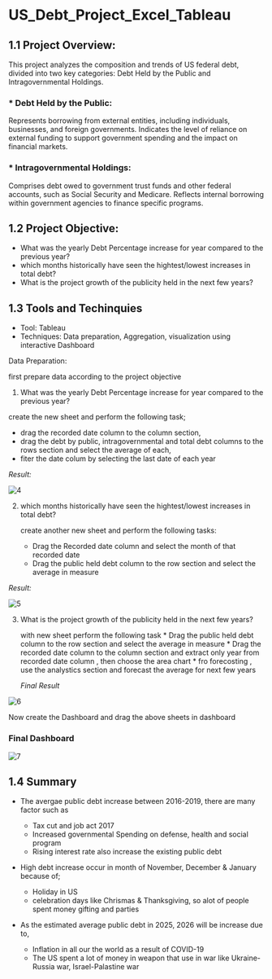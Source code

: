 # US_Debt_Project_Excel_Tableau

## 1.1 Project Overview:

This project analyzes the composition and trends of US federal debt, divided into two key categories: Debt Held by the Public and Intragovernmental Holdings.

### * Debt Held by the Public:

Represents borrowing from external entities, including individuals, businesses, and foreign governments.
Indicates the level of reliance on external funding to support government spending and the impact on financial markets.

### * Intragovernmental Holdings:
Comprises debt owed to government trust funds and other federal accounts, such as Social Security and Medicare.
Reflects internal borrowing within government agencies to finance specific programs.

## 1.2 Project Objective:
   * What was the yearly Debt Percentage increase for year compared to the previous year?
   * which months historically have seen the hightest/lowest increases in total debt?
   * What is the project growth of the publicity held in the next few years?

## 1.3 Tools and Techinquies

   * Tool: Tableau
   * Techniques: Data preparation, Aggregation, visualization using interactive Dashboard

Data Preparation:

first prepare data according to the project objective

1) What was the yearly Debt Percentage increase for year compared to the previous year?

  create the new sheet and perform the following task;
  
  * drag the recorded date column to the column section,
  * drag the debt by public, intragovernmental and total debt columns to the rows 
    section and select the average of each,
  * fiter the date colum by selecting the last date of each year

*Result:*
  
  ![4](https://github.com/user-attachments/assets/c098a302-19a4-4abe-91a2-57dd4106af9e)


2) which months historically have seen the hightest/lowest increases in total debt?
 
     create another new sheet and perform the following tasks:
     * Drag the Recorded date column and select the month of that recorded date
     * Drag the public held debt column to the row section and select the average 
       in measure


*Result:*
       
![5](https://github.com/user-attachments/assets/23e7f2bd-e38a-487f-b7de-4270b40fe937)


 3)  What is the project growth of the publicity held in the next few years?

       with new sheet perform the following task
    * Drag the public held debt column to the row section and select the average in measure
    * Drag the recorded date column to the column section and extract only year from recorded date column , then choose the area chart
    * fro forecosting , use the analystics section and forecast the average for next few years

     *Final Result*
    
  ![6](https://github.com/user-attachments/assets/4bc18db3-f352-4364-a61d-a48bfe0afe40)




Now create the Dashboard and drag the above sheets in dashboard



### Final Dashboard

![7](https://github.com/user-attachments/assets/030d62b4-8ef6-466b-8a7e-7b316c46a944)





## 1.4 Summary

* The avergae public debt increase between 2016-2019, there are many factor such as
    * Tax cut and job act 2017
    * Increased governmental Spending on defense, health and social program
    * Rising interest rate also increase the existing public debt

* High debt increase occur in month of November, December & January because of;
    *  Holiday in US
    *  celebration days like Chrismas & Thanksgiving, so alot of people spent money gifting and parties

* As the estimated average public debt in 2025, 2026 will be increase due to,
    * Inflation in all our the world as a result of COVID-19
    * The US spent a lot of money in weapon that use in war like Ukraine-Russia war, Israel-Palastine war
 




  
